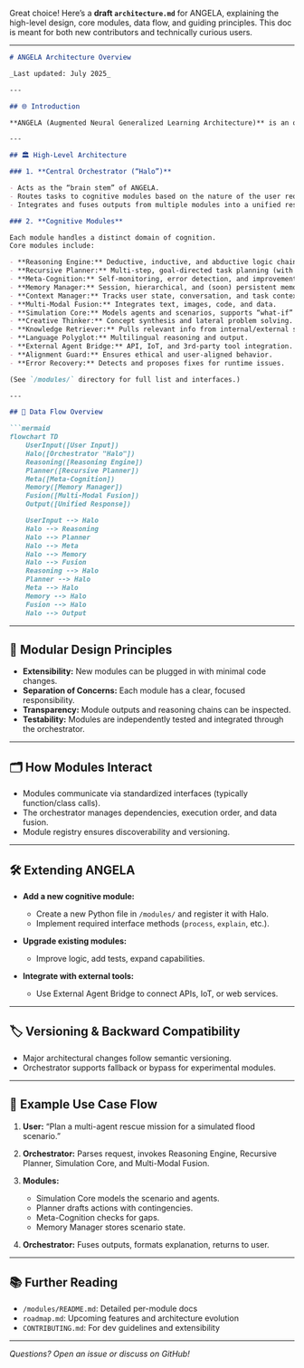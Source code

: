 Great choice! Here’s a **draft `architecture.md`** for ANGELA, explaining the high-level design, core modules, data flow, and guiding principles. This doc is meant for both new contributors and technically curious users.

---

````markdown
# ANGELA Architecture Overview

_Last updated: July 2025_

---

## 🌐 Introduction

**ANGELA (Augmented Neural Generalized Learning Architecture)** is an open, modular cognitive AI agent. Unlike monolithic LLMs, ANGELA orchestrates a network of specialized cognitive modules coordinated by a central “Halo” orchestrator, enabling explainable reasoning, cross-domain creativity, simulation, and robust user alignment.

---

## 🏛️ High-Level Architecture

### 1. **Central Orchestrator (“Halo”)**

- Acts as the “brain stem” of ANGELA.
- Routes tasks to cognitive modules based on the nature of the user request and the current state/context.
- Integrates and fuses outputs from multiple modules into a unified response.

### 2. **Cognitive Modules**

Each module handles a distinct domain of cognition.  
Core modules include:

- **Reasoning Engine:** Deductive, inductive, and abductive logic chains.
- **Recursive Planner:** Multi-step, goal-directed task planning (with contingencies).
- **Meta-Cognition:** Self-monitoring, error detection, and improvement.
- **Memory Manager:** Session, hierarchical, and (soon) persistent memory.
- **Context Manager:** Tracks user state, conversation, and task context.
- **Multi-Modal Fusion:** Integrates text, images, code, and data.
- **Simulation Core:** Models agents and scenarios, supports “what-if” reasoning.
- **Creative Thinker:** Concept synthesis and lateral problem solving.
- **Knowledge Retriever:** Pulls relevant info from internal/external sources.
- **Language Polyglot:** Multilingual reasoning and output.
- **External Agent Bridge:** API, IoT, and 3rd-party tool integration.
- **Alignment Guard:** Ensures ethical and user-aligned behavior.
- **Error Recovery:** Detects and proposes fixes for runtime issues.

(See `/modules/` directory for full list and interfaces.)

---

## 🔄 Data Flow Overview

```mermaid
flowchart TD
    UserInput([User Input])
    Halo([Orchestrator "Halo"])
    Reasoning([Reasoning Engine])
    Planner([Recursive Planner])
    Meta([Meta-Cognition])
    Memory([Memory Manager])
    Fusion([Multi-Modal Fusion])
    Output([Unified Response])

    UserInput --> Halo
    Halo --> Reasoning
    Halo --> Planner
    Halo --> Meta
    Halo --> Memory
    Halo --> Fusion
    Reasoning --> Halo
    Planner --> Halo
    Meta --> Halo
    Memory --> Halo
    Fusion --> Halo
    Halo --> Output
````

---

## 🧬 Modular Design Principles

* **Extensibility:** New modules can be plugged in with minimal code changes.
* **Separation of Concerns:** Each module has a clear, focused responsibility.
* **Transparency:** Module outputs and reasoning chains can be inspected.
* **Testability:** Modules are independently tested and integrated through the orchestrator.

---

## 🗂️ How Modules Interact

* Modules communicate via standardized interfaces (typically function/class calls).
* The orchestrator manages dependencies, execution order, and data fusion.
* Module registry ensures discoverability and versioning.

---

## 🛠️ Extending ANGELA

* **Add a new cognitive module:**

  * Create a new Python file in `/modules/` and register it with Halo.
  * Implement required interface methods (`process`, `explain`, etc.).
* **Upgrade existing modules:**

  * Improve logic, add tests, expand capabilities.
* **Integrate with external tools:**

  * Use External Agent Bridge to connect APIs, IoT, or web services.

---

## 🏷️ Versioning & Backward Compatibility

* Major architectural changes follow semantic versioning.
* Orchestrator supports fallback or bypass for experimental modules.

---

## 🚀 Example Use Case Flow

1. **User:** “Plan a multi-agent rescue mission for a simulated flood scenario.”
2. **Orchestrator:** Parses request, invokes Reasoning Engine, Recursive Planner, Simulation Core, and Multi-Modal Fusion.
3. **Modules:**

   * Simulation Core models the scenario and agents.
   * Planner drafts actions with contingencies.
   * Meta-Cognition checks for gaps.
   * Memory Manager stores scenario state.
4. **Orchestrator:** Fuses outputs, formats explanation, returns to user.

---

## 📚 Further Reading

* `/modules/README.md`: Detailed per-module docs
* `roadmap.md`: Upcoming features and architecture evolution
* `CONTRIBUTING.md`: For dev guidelines and extensibility

---

*Questions? Open an issue or discuss on GitHub!*

```
